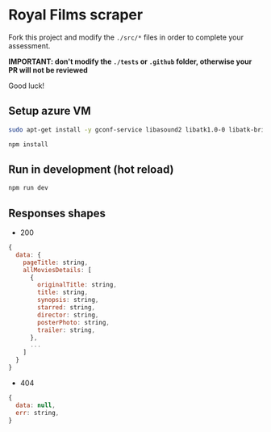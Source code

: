 # Royal Films scraper

Fork this project and modify the `./src/*` files in order to complete your assessment.

**IMPORTANT: don't modify the `./tests` or `.github` folder, otherwise your PR will not be reviewed**

Good luck!

## Setup azure VM
```bash
sudo apt-get install -y gconf-service libasound2 libatk1.0-0 libatk-bridge2.0-0 libc6 libcairo2 libcups2 libdbus-1-3 libexpat1 libfontconfig1 libgcc1 libgconf-2-4 libgdk-pixbuf2.0-0 libglib2.0-0 libgtk-3-0 libnspr4 libpango-1.0-0 libpangocairo-1.0-0 libstdc++6 libx11-6 libx11-xcb1 libxcb1 libxcomposite1 libxcursor1 libxdamage1 libxext6 libxfixes3 libxi6 libxrandr2 libxrender1 libxss1 libxtst6 ca-certificates fonts-liberation libappindicator1 libnss3 lsb-release xdg-utils wget libgbm-dev

npm install
```

## Run in development (hot reload)
```bash
npm run dev
```

## Responses shapes

- 200
```js
{
  data: {
    pageTitle: string,
    allMoviesDetails: [
      {
        originalTitle: string,
        title: string,
        synopsis: string,
        starred: string,
        director: string,
        posterPhoto: string,
        trailer: string,
      },
      ...
    ]
  }
}
```
- 404
```js
{
  data: null,
  err: string,
}
```

